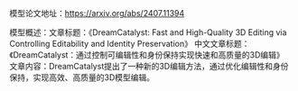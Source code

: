 模型论文地址：https://arxiv.org/abs/2407.11394

模型概述：文章标题：《DreamCatalyst: Fast and High-Quality 3D Editing via Controlling Editability and Identity Preservation》
中文文章标题：《DreamCatalyst：通过控制可编辑性和身份保持实现快速和高质量的3D编辑》
文章内容：DreamCatalyst提出了一种新的3D编辑方法，通过优化编辑性和身份保持，实现高效、高质量的3D模型编辑。
